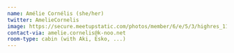```yaml
---
name: Amélie Cornélis (she/her)
twitter: AmelieCornelis
image: https://secure.meetupstatic.com/photos/member/6/e/5/3/highres_11368243.jpeg
contact-via: amelie.cornelis@k-noo.net
room-type: cabin (with Aki, Esko, ...)
---
```

